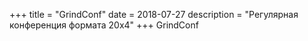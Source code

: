 +++
title = "GrindConf"
date = 2018-07-27
description = "Регулярная конференция формата 20х4"
+++
GrindConf
